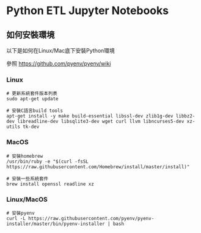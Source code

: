 # Python ETL Jupyter Notebooks

## 如何安裝環境

以下是如何在Linux/Mac底下安裝Python環境

參照 https://github.com/pyenv/pyenv/wiki

### Linux

```
# 更新系統套件版本列表
sudo apt-get update

# 安裝C語言build tools
apt-get install -y make build-essential libssl-dev zlib1g-dev libbz2-dev libreadline-dev libsqlite3-dev wget curl llvm libncurses5-dev xz-utils tk-dev
```

### MacOS

```
# 安裝homebrew
/usr/bin/ruby -e "$(curl -fsSL https://raw.githubusercontent.com/Homebrew/install/master/install)"

# 安裝一些系統套件
brew install openssl readline xz
```

### Linux/MacOS

```
# 安裝pyenv
curl -L https://raw.githubusercontent.com/pyenv/pyenv-installer/master/bin/pyenv-installer | bash
```